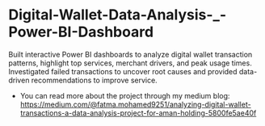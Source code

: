 # Digital-Wallet-Data-Analysis-_-Power-BI-Dashboard
Built interactive Power BI dashboards to analyze digital wallet transaction patterns, highlight top services, merchant drivers, and peak usage times. Investigated failed transactions to uncover root causes and provided data-driven recommendations to improve service.

* You can read more about the project through my medium blog: https://medium.com/@fatma.mohamed9251/analyzing-digital-wallet-transactions-a-data-analysis-project-for-aman-holding-5800fe5ae40f
